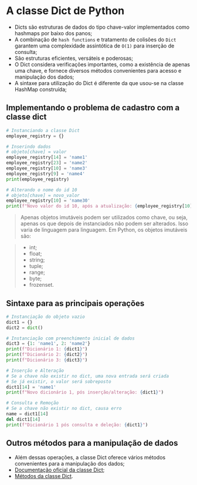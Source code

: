 <!-- markdownlint-disable MD028 -->
# A classe Dict de Python

* Dicts são estruturas de dados do tipo chave-valor implementados como hashmaps por baixo dos panos;
* A combinação de `hash functions` e tratamento de colisões do `Dict` garantem uma complexidade assintótica de `O(1)` para inserção de consulta;
* São estruturas eficientes, versáteis e poderosas;
* O Dict considera verificações importantes, como a existência de apenas uma chave, e fornece diversos métodos convenientes para acesso e manipulação dos dados;
* A sintaxe para utilização do Dict é diferente da que usou-se na classe HashMap construída;

## Implementando o problema de cadastro com a classe dict

~~~py
# Instanciando a classe Dict
employee_registry = {}

# Inserindo dados
# objeto[chave] = valor
employee_registry[14] = 'name1'
employee_registry[23] = 'name2'
employee_registry[10] = 'name3'
employee_registry[9] = 'name4'
print(employee_registry)

# Alterando o nome do id 10
# objeto[chave] = novo_valor
employee_registry[10] = 'name30'
print(f"Novo valor do id 10, após a atualização: {employee_registry[10]}")
~~~

> Apenas objetos imutáveis podem ser utilizados como chave, ou seja, apenas os que depois de instanciados não podem ser alterados. Isso varia de linguagem para linguagem. Em Python, os objetos imutáveis são:

> * int;
> * float;
> * string;
> * tuple;
> * range;
> * byte;
> * frozenset.

## Sintaxe para as principais operações

~~~py
# Instanciação do objeto vazio
dict1 = {}
dict2 = dict()

# Instanciação com preenchimento inicial de dados
dict3 = {1: 'name1', 2: 'name2'}
print(f"Dicionário 1: {dict1}")
print(f"Dicionário 2: {dict2}")
print(f"Dicionário 3: {dict3}")

# Inserção e Alteração
# Se a chave não existir no dict, uma nova entrada será criada
# Se já existir, o valor será sobreposto
dict1[14] = 'name1'
print(f"Novo dicionário 1, pós inserção/alteração: {dict1}")

# Consulta e Remoção
# Se a chave não existir no dict, causa erro
name = dict1[14]
del dict1[14]
print(f"Dicionário 1 pós consulta e deleção: {dict1}")
~~~

## Outros métodos para a manipulação de dados

* Além dessas operações, a classe Dict oferece vários métodos convenientes para a manipulação dos dados;
* [Documentação oficial da classe Dict](https://docs.python.org/3/tutorial/datastructures.html#dictionaries);
* [Métodos da classe Dict](https://docs.python.org/3/library/stdtypes.html#dict).
